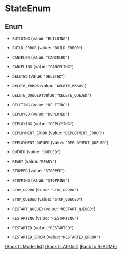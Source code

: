 # StateEnum

## Enum


* `BUILDING` (value: `"BUILDING"`)

* `BUILD_ERROR` (value: `"BUILD_ERROR"`)

* `CANCELED` (value: `"CANCELED"`)

* `CANCELING` (value: `"CANCELING"`)

* `DELETED` (value: `"DELETED"`)

* `DELETE_ERROR` (value: `"DELETE_ERROR"`)

* `DELETE_QUEUED` (value: `"DELETE_QUEUED"`)

* `DELETING` (value: `"DELETING"`)

* `DEPLOYED` (value: `"DEPLOYED"`)

* `DEPLOYING` (value: `"DEPLOYING"`)

* `DEPLOYMENT_ERROR` (value: `"DEPLOYMENT_ERROR"`)

* `DEPLOYMENT_QUEUED` (value: `"DEPLOYMENT_QUEUED"`)

* `QUEUED` (value: `"QUEUED"`)

* `READY` (value: `"READY"`)

* `STOPPED` (value: `"STOPPED"`)

* `STOPPING` (value: `"STOPPING"`)

* `STOP_ERROR` (value: `"STOP_ERROR"`)

* `STOP_QUEUED` (value: `"STOP_QUEUED"`)

* `RESTART_QUEUED` (value: `"RESTART_QUEUED"`)

* `RESTARTING` (value: `"RESTARTING"`)

* `RESTARTED` (value: `"RESTARTED"`)

* `RESTARTED_ERROR` (value: `"RESTARTED_ERROR"`)


[[Back to Model list]](../README.md#documentation-for-models) [[Back to API list]](../README.md#documentation-for-api-endpoints) [[Back to README]](../README.md)


